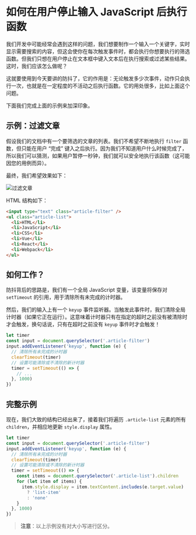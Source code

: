 # 如何在用户停止输入 JavaScript 后执行函数

我们开发中可能经常会遇到这样的问题，我们想要制作一个输入一个关键字，实时显示需要搜索的内容，但这会使你在每次触发事件时，都会执行你想要执行的筛选函数。但我们只想在用户停止在文本框中键入文本后在执行搜索或过滤某些结果。这时，我们应该怎么做呢？

这就要使用到今天要讲的防抖了，它的作用是：无论触发多少次事件，动作只会执行一次，也就是在一定程度的不活动之后执行函数。它的用处很多，比如上面这个问题。

下面我们完成上面的示例来加深印象。

## 示例：过滤文章

假设我们的文档中有一个要筛选的文章的列表。我们不希望不断地执行 `filter` 函数，但只能在用户 “完成” 键入之后执行。因为我们不知道用户什么时候完成了，所以我们可以猜测，如果用户暂停一秒钟，我们就可以安全地执行该函数（这可能因您的用例而异）。

最终，我们希望效果如下：

![过滤文章](https://upload-images.jianshu.io/upload_images/18281896-6869efb20e77f963.gif?imageMogr2/auto-orient/strip)

HTML 结构如下：

```html
<input type="text" class="article-filter" />
<ul class="article-list">
  <li>HTML</li>
  <li>JavaScript</li>
  <li>CSS</li>
  <li>Vue</li>
  <li>React</li>
  <li>Webpack</li>
</ul>
```

## 如何工作？

防抖背后的思路是，我们有一个全局 JavaScript 变量，该变量将保存对 `setTimeout` 的引用，用于清除所有未完成的计时器。

然后，我们的输入上有一个 `keyup` 事件监听器。当触发此事件时，我们清除全局计时器（如果它正在运行）。这意味着计时器只有在指定的超时之前没有被清除时才会触发，换句话说，只有在超时之前没有 `keyup` 事件时才会触发！

```js
let timer
const input = document.querySelector('.article-filter')
input.addEventListener('keyup', function (e) {
  // 清除所有未完成的计时器
  clearTimeout(timer)
  // 设置可能清除或不清除的新计时器
  timer = setTimeout(() => {
    // ...
  }, 1000)
})
```

## 完整示例

现在，我们大致的结构已经出来了，接着我们将遍历 `.article-list` 元素的所有 `children`，并相应地更新 `style.display` 属性。

```js
let timer
const input = document.querySelector('.article-filter')
input.addEventListener('keyup', function (e) {
  // 清除所有未完成的计时器
  clearTimeout(timer)
  // 设置可能清除或不清除的新计时器
  timer = setTimeout(() => {
    const items = document.querySelector('.article-list').children
    for (let item of items) {
      item.style.display = item.textContent.includes(e.target.value)
        ? 'list-item'
        : 'none'
    }
  }, 1000)
})
```

> **注意**：以上示例没有对大小写进行区分。
